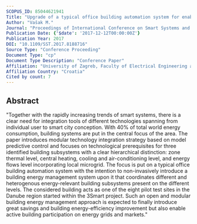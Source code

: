 ```yaml
---
SCOPUS_ID: 85044621941
Title: "Upgrade of a typical office building automation system for enabling open energy management services"
Author: "Vašak M."
Journal: "Proceedings of International Conference on Smart Systems and Technologies 2017, SST 2017"
Publication Date: {'$date': '2017-12-12T00:00:00Z'}
Publication Year: 2017
DOI: "10.1109/SST.2017.8188716"
Source Type: "Conference Proceeding"
Document Type: "cp"
Document Type Description: "Conference Paper"
Affiliation: "University of Zagreb, Faculty of Electrical Engineering and Computing"
Affiliation Country: "Croatia"
Cited by count: 7
---
```


## Abstract
"Together with the rapidly increasing trends of smart systems, there is a clear need for integration tools of different technologies spanning from individual user to smart city conception. With 40% of total world energy consumption, building systems are put in the central focus of the area. The paper introduces modular technology integration strategy based on model predictive control and focuses on technological prerequisites for three identified building subsystems with a clear hierarchical distinction: zone thermal level, central heating, cooling and air-conditioning level, and energy flows level incorporating local microgrid. The focus is put on a typical office building automation system with the intention to non-invasively introduce a building energy management system upon it that coordinates different and heterogenous energy-relevant building subsystems present on the different levels. The considered building acts as one of the eight pilot test sites in the Danube region started within the 3Smart project. Such an open and modular building energy management approach is expected to finally introduce great savings and building energy-efficiency improvement but also enable active building participation on energy grids and markets."
